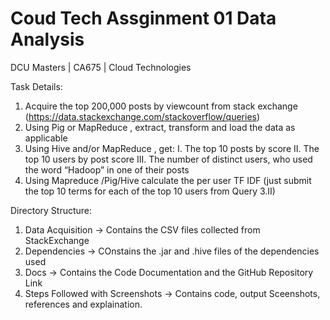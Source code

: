 # Coud Tech Assginment 01 Data Analysis
 DCU Masters | CA675 | Cloud Technologies
 
Task Details:

1. Acquire the top 200,000 posts by viewcount from stack exchange (https://data.stackexchange.com/stackoverflow/queries)
2. Using Pig or MapReduce , extract, transform and load the data as applicable
3. Using Hive and/or MapReduce , get: 
       I. The top 10 posts by score 
       II. The top 10 users by post score 
       III. The number of distinct users, who used the word “Hadoop” in one of their posts
4. Using Mapreduce /Pig/Hive calculate the per user TF IDF (just submit the top 10 terms for each of the top 10 users from Query 3.II)


Directory Structure:
1. Data Acquisition -> Contains the CSV files collected from StackExchange
2. Dependencies -> COnstains the .jar and .hive files of the dependencies used
3. Docs -> Contains the Code Documentation and the GitHub Repository Link 
4. Steps Followed with Screenshots -> Contains code, output Sceenshots, references and explaination.
